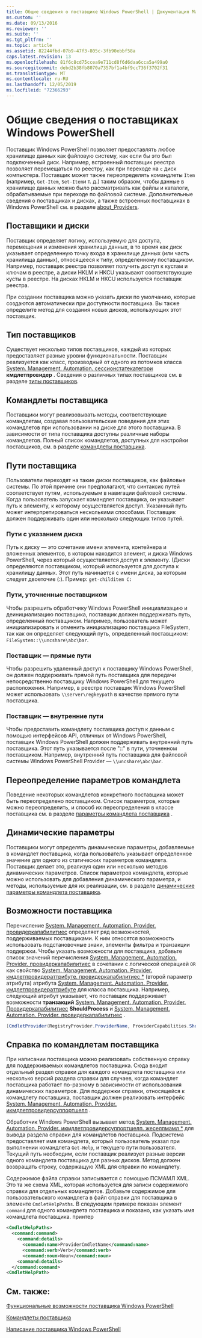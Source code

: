 ```yaml
---
title: Общие сведения о поставщике Windows PowerShell | Документация Майкрософт
ms.custom: ''
ms.date: 09/13/2016
ms.reviewer: ''
ms.suite: ''
ms.tgt_pltfrm: ''
ms.topic: article
ms.assetid: 82244fbd-07b9-47f3-805c-3fb90ebbf58a
caps.latest.revision: 13
ms.openlocfilehash: 81f6c8cd75ccea9e711cd8f6d6daa6cca5a499a0
ms.sourcegitcommit: debd2b38fb8070a7357bf1a4bf9cc736f3702f31
ms.translationtype: MT
ms.contentlocale: ru-RU
ms.lasthandoff: 12/05/2019
ms.locfileid: "72366293"
---
```

# <a name="windows-powershell-provider-overview"></a>Общие сведения о поставщиках Windows PowerShell

Поставщик Windows PowerShell позволяет предоставлять любое хранилище данных как файловую систему, как если бы это был подключенный диск. Например, встроенный поставщик реестра позволяет перемещаться по реестру, как при переходе на `c` диск компьютера. Поставщик может также переопределять командлеты `Item` (например, `Get-Item`, `Set-Item`и т. д.) таким образом, чтобы данные в хранилище данных можно было рассматривать как файлы и каталоги, обрабатываемые при переходе по файловой системе. Дополнительные сведения о поставщиках и дисках, а также встроенных поставщиках в Windows PowerShell см. в разделе [about_Providers](/powershell/module/microsoft.powershell.core/about/about_providers).

## <a name="providers-and-drives"></a>Поставщики и диски

Поставщик определяет логику, используемую для доступа, перемещения и изменения хранилища данных, в то время как диск указывает определенную точку входа в хранилище данных (или часть хранилища данных), относящееся к типу, определенному поставщиком. Например, поставщик реестра позволяет получить доступ к кустам и ключам в реестре, а диски HKLM и HKCU указывают соответствующие кусты в реестре. На дисках HKLM и HKCU используется поставщик реестра.

При создании поставщика можно указать диски по умолчанию, которые создаются автоматически при доступности поставщика. Вы также определите метод для создания новых дисков, использующих этот поставщик.

## <a name="type-of-providers"></a>Тип поставщиков

Существует несколько типов поставщиков, каждый из которых предоставляет разные уровни функциональности. Поставщик реализуется как класс, производный от одного из потомков класса [System. Management. Automation. сессионстатекатегори](/dotnet/api/system.management.automation.sessionstatecategory?view=pscore-6.2.0) **кмдлетпровидер** . Сведения о различных типах поставщиков см. в разделе [типы поставщиков](./provider-types.md).

## <a name="provider-cmdlets"></a>Командлеты поставщика

Поставщики могут реализовывать методы, соответствующие командлетам, создавая пользовательские поведения для этих командлетов при использовании на диске для этого поставщика. В зависимости от типа поставщика доступны различные наборы командлетов. Полный список командлетов, доступных для настройки поставщиков, см. в разделе [командлеты поставщика](./provider-cmdlets.md).

## <a name="provider-paths"></a>Пути поставщика

Пользователи переходят на такие диски поставщиков, как файловые системы. По этой причине они предполагают, что синтаксис путей соответствует путям, используемым в навигации файловой системы. Когда пользователь запускает командлет поставщика, он указывает путь к элементу, к которому осуществляется доступ. Указанный путь может интерпретироваться несколькими способами. Поставщик должен поддерживать один или несколько следующих типов путей.

### <a name="drive-qualified-paths"></a>Пути с указанием диска

Путь к диску — это сочетание имени элемента, контейнера и вложенных элементов, в котором находится элемент, и диска Windows PowerShell, через который осуществляется доступ к элементу. (Диски определяются поставщиком, который используется для доступа к хранилищу данных. Этот путь начинается с имени диска, за которым следует двоеточие (:). Пример: `get-childitem C:`

### <a name="provider-qualified-paths"></a>Пути, уточненные поставщиком

Чтобы разрешить обработчику Windows PowerShell инициализацию и деинициализацию поставщика, поставщик должен поддерживать путь, определенный поставщиком. Например, пользователь может инициализировать и отменить инициализацию поставщика FileSystem, так как он определяет следующий путь, определенный поставщиком: `FileSystem::\\uncshare\abc\bar`.

### <a name="provider-direct-paths"></a>Поставщик — прямые пути

Чтобы разрешить удаленный доступ к поставщику Windows PowerShell, он должен поддерживать прямой путь поставщика для передачи непосредственно поставщику Windows PowerShell для текущего расположения. Например, в реестре поставщик Windows PowerShell может использовать `\\server\regkeypath` в качестве прямого пути поставщика.

### <a name="provider-internal-paths"></a>Поставщик — внутренние пути

Чтобы предоставить командлету поставщика доступ к данным с помощью интерфейсов API, отличных от Windows PowerShell, поставщик Windows PowerShell должен поддерживать внутренний путь поставщика. Этот путь указывается после "::" в пути, уточненном поставщиком. Например, внутренний путь поставщика для файловой системы Windows PowerShell Provider — `\\uncshare\abc\bar`.

## <a name="overriding-cmdlet-parameters"></a>Переопределение параметров командлета

Поведение некоторых командлетов конкретного поставщика может быть переопределено поставщиком. Список параметров, которые можно переопределить, и способ их переопределения в классе поставщика см. в разделе [параметры командлета поставщика](./provider-cmdlet-parameters.md) .

## <a name="dynamic-parameters"></a>Динамические параметры

Поставщики могут определять динамические параметры, добавляемые в командлет поставщика, когда пользователь указывает определенное значение для одного из статических параметров командлета. Поставщик делает это, реализуя один или несколько методов динамических параметров. Список параметров командлета, которые можно использовать для добавления динамического параметра, и методы, используемые для их реализации, см. в разделе [динамические параметры командлета поставщика](./provider-cmdlet-dynamic-parameters.md).

## <a name="provider-capabilities"></a>Возможности поставщика

Перечисление [System. Management. Automation. Provider. провидеркапабилитиес](/dotnet/api/System.Management.Automation.Provider.ProviderCapabilities) определяет ряд возможностей, поддерживаемых поставщиками. К ним относятся возможность использовать подстановочные знаки, элементы фильтра и транзакции поддержки. Чтобы указать возможности для поставщика, добавьте список значений перечисления [System. Management. Automation. Provider. провидеркапабилитиес](/dotnet/api/System.Management.Automation.Provider.ProviderCapabilities) в сочетании с логической операцией `OR` как свойство [System. Management. Automation. Provider. кмдлетпровидераттрибуте. провидеркапабилитиес *](/dotnet/api/System.Management.Automation.Provider.CmdletProviderAttribute.ProviderCapabilities) (второй параметр атрибута) атрибута [System. Management. Automation. Provider. кмдлетпровидераттрибуте](/dotnet/api/System.Management.Automation.Provider.CmdletProviderAttribute) для класса поставщика. Например, следующий атрибут указывает, что поставщик поддерживает возможности **транзакций** [System. Management. Automation. Provider. Провидеркапабилитиес](/dotnet/api/System.Management.Automation.Provider.ProviderCapabilities?view=pscore-6.2.0) **ShouldProcess** и [System. Management. Automation. Provider. провидеркапабилитиес](/dotnet/api/System.Management.Automation.Provider.ProviderCapabilities?view=pscore-6.2.0) .

```csharp
[CmdletProvider(RegistryProvider.ProviderName, ProviderCapabilities.ShouldProcess | ProviderCapabilities.Transactions)]

```

## <a name="provider-cmdlet-help"></a>Справка по командлетам поставщика

При написании поставщика можно реализовать собственную справку для поддерживаемых командлетов поставщика. Сюда входит отдельный раздел справки для каждого командлета поставщика или несколько версий раздела справки для случаев, когда командлет поставщика работает по-разному в зависимости от использования динамических параметров. Для поддержки справки, относящейся к командлету поставщика, поставщик должен реализовать интерфейс [System. Management. Automation. Provider. икмдлетпровидерсуппортшелп](/dotnet/api/System.Management.Automation.Provider.ICmdletProviderSupportsHelp) .

Обработчик Windows PowerShell вызывает метод [System. Management. Automation. Provider. икмдлетпровидерсуппортшелп. жеселпмамл *](/dotnet/api/System.Management.Automation.Provider.ICmdletProviderSupportsHelp.GetHelpMaml) для вывода раздела справки для командлетов поставщика. Подсистема предоставляет имя командлета, который пользователь указал при выполнении командлета `Get-Help`, и текущего пути пользователя. Текущий путь необходим, если поставщик реализует разные версии одного командлета поставщика для разных дисков. Метод должен возвращать строку, содержащую XML для справки по командлету.

Содержимое файла справки записывается с помощью ПСМАМЛ XML. Это та же схема XML, которая используется для записи содержимого справки для отдельных командлетов. Добавьте содержимое для пользовательского командлета в файл справки для поставщика в элементе `CmdletHelpPaths`. В следующем примере показан элемент `command` для одного командлета поставщика и показано, как указать имя командлета поставщика. принтер

```xml
<CmdletHelpPaths>
  <command:command>
    <command:details>
      <command:name>ProviderCmdletName</command:name>
      <command:verb>Verb</command:verb>
      <command:noun>Noun</command:noun>
    <command:details>
  </command:command>
<CmdletHelpPath>
```

## <a name="see-also"></a>См. также:

[Функциональные возможности поставщика Windows PowerShell](./provider-types.md)

[Командлеты поставщика](./provider-cmdlets.md)

[Написание поставщика Windows PowerShell](./writing-a-windows-powershell-provider.md)